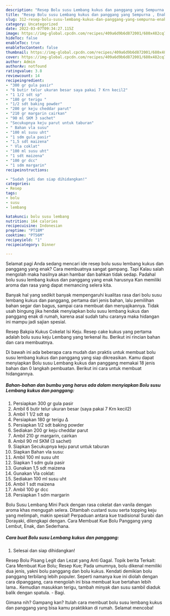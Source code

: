 ```yaml
---
description: "Resep Bolu susu Lembang kukus dan panggang yang Sempurna , Enak Banget"
title: "Resep Bolu susu Lembang kukus dan panggang yang Sempurna , Enak Banget"
slug: 312-resep-bolu-susu-lembang-kukus-dan-panggang-yang-sempurna-enak-banget
category: Uncategorized
date: 2022-03-07T09:34:27.115Z
image: https://img-global.cpcdn.com/recipes/409a6d9b6d872001/680x482cq70/bolu-susu-lembang-kukus-dan-panggang-foto-resep-utama.jpg
hideToc: false
enableToc: true
enableTocContent: false
thumbnail: https://img-global.cpcdn.com/recipes/409a6d9b6d872001/680x482cq70/bolu-susu-lembang-kukus-dan-panggang-foto-resep-utama.jpg
cover: https://img-global.cpcdn.com/recipes/409a6d9b6d872001/680x482cq70/bolu-susu-lembang-kukus-dan-panggang-foto-resep-utama.jpg
author: Admin
authorAv: notfound
ratingvalue: 3.8
reviewcount: 14
recipeingredient:
- "300 gr gula pasir"
- "6 butir telur ukuran besar saya pakai 7 Krn kecil2"
- "1 1/2 sdt sp"
- "180 gr terigu "
- "1/2 sdt baking powder"
- "200 gr keju cheddar parut"
- "210 gr margarin cairkan"
- "90 ml SKM 3 sachet"
- "Secukupnya keju parut untuk taburan"
- " Bahan vla susu"
- "100 ml susu uht"
- "1 sdm gula pasir"
- "1,5 sdt maizena"
- " Vla coklat"
- "100 ml susu uht"
- "1 sdt maizena"
- "100 gr dcc"
- "1 sdm margarin"
recipeinstructions:

- "Sudah jadi dan siap dihidangkan!"
categories:
- Resep
tags:
- bolu
- susu
- lembang

katakunci: bolu susu lembang 
nutrition: 164 calories
recipecuisine: Indonesian
preptime: "PT18M"
cooktime: "PT56M"
recipeyield: "1"
recipecategory: Dinner

---
```



Selamat pagi Anda sedang mencari ide resep bolu susu lembang kukus dan panggang yang enak? Cara membuatnya sangat gampang. Tapi Kalau salah mengolah maka hasilnya akan hambar dan bahkan tidak sedap. Padahal bolu susu lembang kukus dan panggang yang enak harusnya Kan memiliki aroma dan rasa yang dapat memancing selera kita.


Banyak hal yang sedikit banyak mempengaruhi kualitas rasa dari bolu susu lembang kukus dan panggang, pertama dari jenis bahan, lalu pemilihan bahan segar dan bagus, sampai cara membuat dan menyajikannya. Tidak usah bingung jika hendak menyiapkan bolu susu lembang kukus dan panggang enak di rumah, karena asal sudah tahu caranya maka hidangan ini mampu jadi sajian spesial.

Resep Bakpia Kukus Cokelat Isi Keju. Resep cake kukus yang pertama adalah bolu susu keju Lembang yang terkenal itu. Berikut ini rincian bahan dan cara membuatnya.


Di bawah ini ada beberapa cara mudah dan praktis untuk membuat bolu susu lembang kukus dan panggang yang siap dikreasikan. Kamu dapat menyiapkan Bolu susu Lembang kukus dan panggang memakai 18 jenis bahan dan 0 langkah pembuatan. Berikut ini cara untuk membuat hidangannya.

<!--inarticleads1-->

##### Bahan-bahan dan bumbu yang harus ada dalam menyiapkan Bolu susu Lembang kukus dan panggang:

1. Persiapkan 300 gr gula pasir
1. Ambil 6 butir telur ukuran besar (saya pakai 7 Krn kecil2)
1. Ambil 1 1/2 sdt sp
1. Persiapkan 180 gr terigu ∆
1. Persiapkan 1/2 sdt baking powder
1. Sediakan 200 gr keju cheddar parut
1. Ambil 210 gr margarin, cairkan
1. Ambil 90 ml SKM (3 sachet)
1. Siapkan Secukupnya keju parut untuk taburan
1. Siapkan  Bahan vla susu:
1. Ambil 100 ml susu uht
1. Siapkan 1 sdm gula pasir
1. Gunakan 1,5 sdt maizena
1. Gunakan  Vla coklat:
1. Sediakan 100 ml susu uht
1. Ambil 1 sdt maizena
1. Ambil 100 gr dcc
1. Persiapkan 1 sdm margarin


Bolu Susu Lembang Mini Pack dengan rasa cokelat dan vanila dengan aroma khas mengugah selera. Ditambah custard susu serta topping keju yang melimpah, makin spesial! Perpaduan antara kue tradisional Surabi dan Dorayaki, dilengkapi dengan. Cara Membuat Kue Bolu Panggang yang Lembut, Enak, dan Sederhana. 

<!--inarticleads2-->

##### Cara buat Bolu susu Lembang kukus dan panggang:


1. Selesai dan siap dihidangkan!

Resep Bolu Pisang Legit dan Lezat yang Anti Gagal. Topik berita Terkait: Cara Membuat Kue Bolu; Resep Kue; Pada umumnya, bolu dikenal memiliki dua jenis, yakni bolu panggang dan bolu kukus. Kendati demikian bolu panggang terbilang lebih populer. Seperti namanya kue ini diolah dengan cara dipanggang, cara mengolah ini bisa membuat kue bertahan lebih lama.. Kemudian masukkan terigu, tambah minyak dan susu sambil diaduk balik dengan spatula. - Bagi. 

Gimana nih? Gampang kan? Itulah cara membuat bolu susu lembang kukus dan panggang yang bisa kamu praktikkan di rumah. Selamat mencoba!
